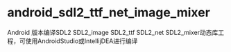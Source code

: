# android_sdl2_ttf_net_image_mixer
Android 版本编译SDL2 SDL2_image SDL2_ttf SDL2_net SDL2_mixer动态库工程，可使用AndroidStudio或IntellijDEA进行编译
